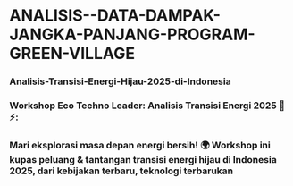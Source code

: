 # ANALISIS--DATA-DAMPAK-JANGKA-PANJANG-PROGRAM-GREEN-VILLAGE
### Analisis-Transisi-Energi-Hijau-2025-di-Indonesia
### Workshop Eco Techno Leader: Analisis Transisi Energi 2025 🌱⚡:
### Mari eksplorasi masa depan energi bersih! 🌍 Workshop ini kupas peluang &amp; tantangan transisi energi hijau di Indonesia 2025, dari kebijakan terbaru, teknologi terbarukan
